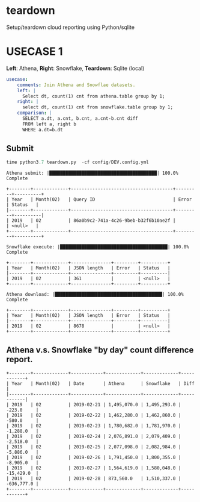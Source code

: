 # teardown
Setup/teardown cloud reporting using Python/sqlite


# USECASE 1
**Left**: Athena, **Right**: Snowflake, **Teardown**: Sqlite (local)

```yaml
usecase:
    comments: Join Athena and Snowflae datasets.
    left: |
      Select dt, count(1) cnt from athena.table group by 1;
    right: |
      select dt, count(1) cnt from snowflake.table group by 1;
    comparison: |
      SELECT a.dt, a.cnt, b.cnt, a.cnt-b.cnt diff
      FROM left a, right b
      WHERE a.dt=b.dt
```

## Submit

```python
time python3.7 teardown.py  -cf config/DEV.config.yml 
```


    Athena submit: |████████████████████████████████████████| 100.0% Complete

    +--------+-------------+--------------------------------------+---------+----------+
    | Year   | Month(02)   | Query ID                             | Error   | Status   |
    |--------+-------------+--------------------------------------+---------+----------|
    | 2019   | 02          | 86a0b9c2-741a-4c26-9beb-b32f6b10ae2f |         | <null>   |
    +--------+-------------+--------------------------------------+---------+----------+

    Snowflake execute: |████████████████████████████████████████| 100.0% Complete

    +--------+-------------+---------------+---------+----------+
    | Year   | Month(02)   | JSON length   | Error   | Status   |
    |--------+-------------+---------------+---------+----------|
    | 2019   | 02          | 361           |         | <null>   |
    +--------+-------------+---------------+---------+----------+

    Athena download: |████████████████████████████████████████| 100.0% Complete

    +--------+-------------+---------------+---------+----------+
    | Year   | Month(02)   | JSON length   | Error   | Status   |
    |--------+-------------+---------------+---------+----------|
    | 2019   | 02          | 8678          |         | <null>   |
    +--------+-------------+---------------+---------+----------+
  
  
## Athena v.s. Snowflake "by day" count difference report.

    +--------+-------------+------------+-------------+-------------+------------+
    | Year   | Month(02)   | Date       | Athena      | Snowflake   | Diff       |
    |--------+-------------+------------+-------------+-------------+------------|
    | 2019   | 02          | 2019-02-21 | 1,495,070.0 | 1,495,293.0 | -223.0     |
    | 2019   | 02          | 2019-02-22 | 1,462,280.0 | 1,462,860.0 | -580.0     |
    | 2019   | 02          | 2019-02-23 | 1,780,682.0 | 1,781,970.0 | -1,288.0   |
    | 2019   | 02          | 2019-02-24 | 2,076,891.0 | 2,079,409.0 | -2,518.0   |
    | 2019   | 02          | 2019-02-25 | 2,077,098.0 | 2,082,984.0 | -5,886.0   |
    | 2019   | 02          | 2019-02-26 | 1,791,450.0 | 1,800,355.0 | -8,905.0   |
    | 2019   | 02          | 2019-02-27 | 1,564,619.0 | 1,580,048.0 | -15,429.0  |
    | 2019   | 02          | 2019-02-28 | 873,560.0   | 1,510,337.0 | -636,777.0 |
    +--------+-------------+------------+-------------+-------------+------------+
